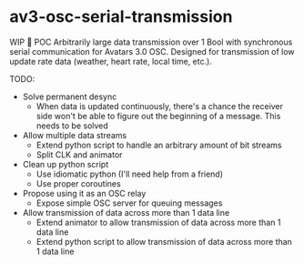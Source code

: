 # av3-osc-serial-transmission
WIP 🚧 POC Arbitrarily large data transmission over 1 Bool with synchronous serial communication for Avatars 3.0 OSC. Designed for transmission of low update rate data (weather, heart rate, local time, etc.).

TODO:
- Solve permanent desync
  - When data is updated continuously, there's a chance the receiver side won't be able to figure out the beginning of a message. This needs to be solved
- Allow multiple data streams
  - Extend python script to handle an arbitrary amount of bit streams
  - Split CLK and animator
- Clean up python script
  - Use idiomatic python (I'll need help from a friend)
  - Use proper coroutines
- Propose using it as an OSC relay
  - Expose simple OSC server for queuing messages
- Allow transmission of data across more than 1 data line
  - Extend animator to allow transmission of data across more than 1 data line
  - Extend python script to allow transmission of data across more than 1 data line
